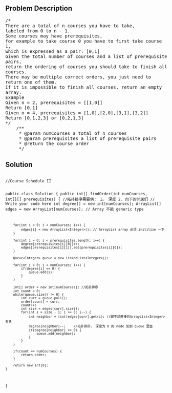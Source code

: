 <!--
<style>
  body { font-family: Arial, sans-serif; }
  .container { max-width: 100%; margin: 0 auto; padding: 10px; }
  .comment-block { max-width: 30%; background-color: #f9f9f9; padding: 10px; border-left: 5px solid #ccc; overflow-wrap: break-word; white-space: pre-wrap; }
  .code-block { background-color: #f4f4f4; padding: 10px; border: 1px solid #ddd; overflow-wrap: break-word; white-space: pre-wrap; }
</style>
-->

<div class='container'>
<h2>Problem Description</h2>
<div class='comment-block'>
<pre>
/*
There are a total of n courses you have to take,
labeled from 0 to n - 1.
Some courses may have prerequisites,
for example to take course 0 you have to first take course
1,
which is expressed as a pair: [0,1]
Given the total number of courses and a list of prerequisite
pairs,
return the ordering of courses you should take to finish all
courses.
There may be multiple correct orders, you just need to
return one of them.
If it is impossible to finish all courses, return an empty
array.
Example
Given n = 2, prerequisites = [[1,0]]
Return [0,1]
Given n = 4, prerequisites = [1,0],[2,0],[3,1],[3,2]]
Return [0,1,2,3] or [0,2,1,3]
*/
    /**
     * @param numCourses a total of n courses
     * @param prerequisites a list of prerequisite pairs
     * @return the course order
     */
</pre>
</div>

<h2>Solution</h2>
<div class='code-block'>
<pre><code class='language-java'>
//Course Schedule II

public class Solution {
    public int[] findOrder(int numCourses, int[][] prerequisites) { //拓扑排序需要俩： 1。 深度  2. 向下的邻居们
        // Write your code here
        int degree[] = new int[numCourses];
        ArrayList[] edges = new ArrayList[numCourses]; // Array 不能 generic type
        
        for(int i = 0; i < numCourses; i++) {
            edges[i] = new ArrayList<Integer>(); // ArrayList array 必须 initilize 一下
        }
        
        for(int i = 0; i < prerequisites.length; i++) {
            degree[prerequisites[i][0]]++;
            edges[prerequisites[i][1]].add(prerequisites[i][0]);
        }
        
        Queue<Integer> queue = new LinkedList<Integer>();
        
        for(int i = 0; i < numCourses; i++) {
            if(degree[i] == 0) {
                queue.add(i);
            }
        }
        
        int[] order = new int[numCourses]; //拓扑排序
        int count = 0;
        while(queue.size() != 0) {
            int curr = queue.poll();
            order[count] = curr;
            count++;
            int size = edges[curr].size();
            for(int i = size - 1; i >= 0; i--) {
                int neighbor = (int)edges[curr].get(i); //跟不是直接的ArrayList<Integer>有关
                degree[neighbor]--;    //拓扑排序， 深度为 0 的 node 加到 queue 里面
                if(degree[neighbor] == 0) {
                    queue.add(neighbor);
                }
            }
        }
        
        if(count == numCourses) {
            return order;
        }
        
        return new int[0];
    }
}</code></pre>
</div>
</div>
